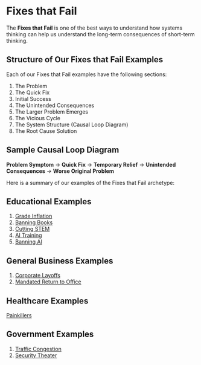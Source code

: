 # Fixes that Fail

The **Fixes that Fail** is one of the best ways to understand how
systems thinking can help us understand the long-term consequences
of short-term thinking.

## Structure of Our Fixes that Fail Examples

Each of our Fixes that Fail examples have the following sections:

1. The Problem
2. The Quick Fix
3. Initial Success
4. The Unintended Consequences
5. The Larger Problem Emerges
6. The Vicious Cycle
7. The System Structure (Causal Loop Diagram)
8. The Root Cause Solution

## Sample Causal Loop Diagram

**Problem Symptom** → **Quick Fix** → **Temporary Relief** → **Unintended Consequences** → **Worse Original Problem**

Here is a summary of our examples of the Fixes that Fail archetype:

## Educational Examples

1. [Grade Inflation](./grade-inflation.md)
2. [Banning Books](./banning-books.md)
2. [Cutting STEM](./cutting-stem.md)
3. [AI Training](./edu-ai-training.md)
4. [Banning AI](./banning-ai.md)

## General Business Examples

1. [Corporate Layoffs](layoffs.md)
2. [Mandated Return to Office](./return-to-office.md)

## Healthcare Examples

[Painkillers](./painkillers.md)

## Government Examples

1. [Traffic Congestion](./traffic-congestion.md)
2. [Security Theater](./security-theater.md)
